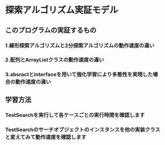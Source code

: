 # 探索アルゴリズム実証モデル
## このプログラムの実証するもの
### 1.線形探索アルゴリズムと2分探索アルゴリズムの動作速度の違い
### 2.配列とArrayListクラスの動作速度の違い
### 3.absractとinterfaceを用いて強化学習により多態性を実現した場合の動作速度の違い
## 学習方法
### TestSearchを実行して各ケースごとの実行時間を確認します
### TestSearchのサーチオブジェクトのインスタンスを他の実装クラスと変えてみて動作速度を確認します
